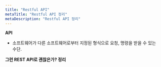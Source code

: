 ```yaml
---
title: "Restful API"
metaTitle: "Restful API 정리"
metaDescription: "Restful API 정리"
---
```


**API**
- 소프트웨어가 다른 소프트웨어로부터 지정된 형식으로 요청, 명령을 받을 수 있는 수단.

**그런 REST API로 괜찮은가? 정리**






